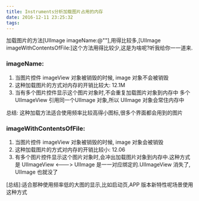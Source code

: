 ```yaml
---
title: Instruments分析加载图片占用的内存
date: 2016-12-11 23:25:32
tags:
---
```

加载图片的方法[UIImage imageName:@""],用得比较多,[UIImage imageWithContentsOfFile:]这个方法用得比较少,这是为啥呢?听我给你一一道来.

<!---more--->

### imageName: 
 1. 当图片控件 imageView 对象被销毁的时候, image 对象不会被销毁
 2. 这种加载图片的方式对内存的开销比较大: 12.1M
 3. 当有多个图片控件显示这个图片对象时,不会重复加载图片对象到内存中
 多个 UIImageView 引用同一个UIImage 对象,所以 UIImage 对象会常住内存中
 
 总结: 这种加载方法适合使用频率比较高得小图标,很多个界面都会用到的图片

###  imageWithContentsOfFile:
 1. 当图片控件 imageView 对象被销毁的时候, image 对象会被销毁
 2. 这种加载图片的方式对内存的开销比较小: 12.06 
 3. 有多个图片控件显示这个图片对象时,会冲出加载图片对象到内存中.这种方式是 UIImageView  <---> UIImage 是一一对应绑定的.UIImageView 消失了, UIImage 也就没了
 
 [总结]:适合那种使用频率低的大图的显示,比如启动页,APP 版本新特性呢场景使用这种方式
 



